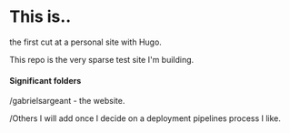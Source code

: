 
# This is..
the first cut at a personal site with Hugo. 

This repo is the very sparse test site I'm building. 

#### Significant folders
/gabrielsargeant - the website.

/Others I will add once I decide on a deployment pipelines process I like.

